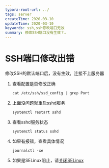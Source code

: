 ```yaml
---
typora-root-url: ../
tags: server
createTime: 2020-03-10
updateTime: 2020-03-10
keywords: ssh,ssh修改端口无效
summary: 修改SSH端口没有生效？。
---
```


# SSH端口修改出错

修改SSH的默认端口后，没有生效，连接不上服务器

1. 查看配置是否修改正确

   ```shell
   cat /etc/ssh/ssd_config | grep Port
   ```

2. 上面没问题就重启sshd服务

   ```shell
   systemctl restart sshd
   ```

3. 查看sshd服务状态

   ```shell
   systemctl status sshd
   ```

4. 如果有报错，查看具体情况

   ```shell
   journalctl -xe
   ```

5. 如果是SELinux阻止，请[关闭SELinux](https://anandzhang.com/posts/os/linux/4) 
